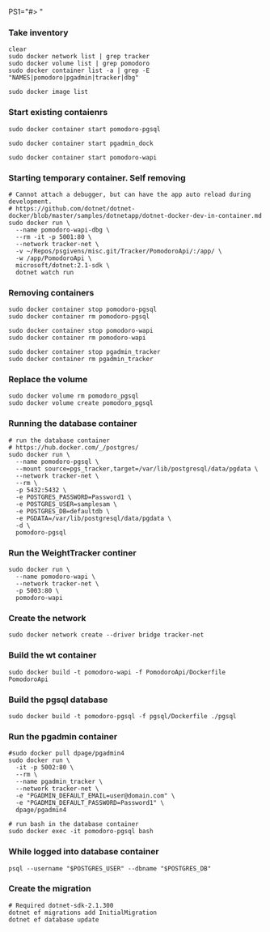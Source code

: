 

PS1="#> "

### Take inventory
    clear
    sudo docker network list | grep tracker
    sudo docker volume list | grep pomodoro
    sudo docker container list -a | grep -E "NAMES|pomodoro|pgadmin|tracker|dbg"

    sudo docker image list

### Start existing contaienrs

    sudo docker container start pomodoro-pgsql

    sudo docker container start pgadmin_dock

    sudo docker container start pomodoro-wapi

### Starting temporary container. Self removing
    # Cannot attach a debugger, but can have the app auto reload during development.
    # https://github.com/dotnet/dotnet-docker/blob/master/samples/dotnetapp/dotnet-docker-dev-in-container.md
    sudo docker run \
      --name pomodoro-wapi-dbg \
      --rm -it -p 5001:80 \
      --network tracker-net \
      -v ~/Repos/psgivens/misc.git/Tracker/PomodoroApi/:/app/ \
      -w /app/PomodoroApi \
      microsoft/dotnet:2.1-sdk \
      dotnet watch run

### Removing containers

    sudo docker container stop pomodoro-pgsql
    sudo docker container rm pomodoro-pgsql

    sudo docker container stop pomodoro-wapi
    sudo docker container rm pomodoro-wapi

    sudo docker container stop pgadmin_tracker
    sudo docker container rm pgadmin_tracker

### Replace the volume
    sudo docker volume rm pomodoro_pgsql
    sudo docker volume create pomodoro_pgsql

### Running the database container

    # run the database container
    # https://hub.docker.com/_/postgres/
    sudo docker run \
      --name pomodoro-pgsql \
      --mount source=pgs_tracker,target=/var/lib/postgresql/data/pgdata \
      --network tracker-net \
      --rm \
      -p 5432:5432 \
      -e POSTGRES_PASSWORD=Password1 \
      -e POSTGRES_USER=samplesam \
      -e POSTGRES_DB=defaultdb \
      -e PGDATA=/var/lib/postgresql/data/pgdata \
      -d \
      pomodoro-pgsql

### Run the WeightTracker continer
    sudo docker run \
      --name pomodoro-wapi \
      --network tracker-net \
      -p 5003:80 \
      pomodoro-wapi

### Create the network
    sudo docker network create --driver bridge tracker-net

### Build the wt container
    sudo docker build -t pomodoro-wapi -f PomodoroApi/Dockerfile PomodoroApi
  
### Build the pgsql database

    sudo docker build -t pomodoro-pgsql -f pgsql/Dockerfile ./pgsql

### Run the pgadmin container 

    #sudo docker pull dpage/pgadmin4
    sudo docker run \
      -it -p 5002:80 \
      --rm \
      --name pgadmin_tracker \
      --network tracker-net \
      -e "PGADMIN_DEFAULT_EMAIL=user@domain.com" \
      -e "PGADMIN_DEFAULT_PASSWORD=Password1" \
      dpage/pgadmin4

    # run bash in the database container
    sudo docker exec -it pomodoro-pgsql bash

### While logged into database container

    psql --username "$POSTGRES_USER" --dbname "$POSTGRES_DB"
    
### Create the migration

    # Required dotnet-sdk-2.1.300
    dotnet ef migrations add InitialMigration
    dotnet ef database update







